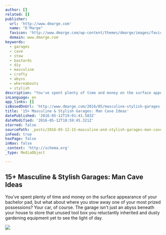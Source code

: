 ```yaml
---
author: []
related: []
publisher:
  url: 'http://www.dmarge.com'
  name: "D'Marge"
  favicon: 'http://www.dmarge.com/wp-content/themes/dmarge/images/favicon.ico'
  domain: www.dmarge.com
keywords:
  - garages
  - cave
  - stow
  - bastards
  - diy
  - masculine
  - crafty
  - abyss
  - whereabouts
  - stylish
description: "You've spent plenty of time and money on the surface appearance of your bachelor pad, but what about where you stow away one of your most prized possessions? Your car, of course. The garage isn't just an abyss beneath your house to store that unused tool box you reluctantly inherited and dusty gardening equipment yet to see the light of day."
inLanguage: en
app_links: []
isBasedOnUrl: 'http://www.dmarge.com/2016/05/masculine-stylish-garages-man-cave-ideas.html?utm_medium=email&utm_source=flipboard#show_image=3'
title: '15+ Masculine & Stylish Garages: Man Cave Ideas'
datePublished: '2016-05-12T19:01:41.583Z'
dateModified: '2016-05-12T18:59:45.321Z'
starred: false
sourcePath: _posts/2016-05-12-15-masculine-and-stylish-garages-man-cave-ideas.md
inFeed: true
hasPage: false
inNav: false
_context: 'http://schema.org'
_type: MediaObject

---
```

<article style=""><h1>15+ Masculine &amp; Stylish Garages: Man Cave Ideas</h1><p>You've spent plenty of time and money on the surface appearance of your bachelor pad, but what about where you stow away one of your most prized possessions? Your car, of course. The garage isn't just an abyss beneath your house to store that unused tool box you reluctantly inherited and dusty gardening equipment yet to see the light of day.</p><img src="http://www.dmarge.com/wp-content/uploads/2016/05/garage1.jpg" /></article>